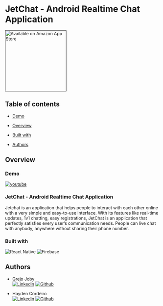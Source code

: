 # JetChat - Android Realtime Chat Application 

<a href=''>
<img alt='Available on Amazon App Store' src='https://images-na.ssl-images-amazon.com/images/G/01/mobile-apps/devportal2/res/images/amazon-appstore-badge-english-black.png' width="200"/></a>

## Table of contents
- [Demo](#demo)
- [Overview](#overview)

- [Built with](#built-with)

- [Authors](#authors)


## Overview
### Demo
[![youtube](https://img.youtube.com/vi/KLkpoMCgYqI/0.jpg)](https://youtu.be/KLkpoMCgYqI)

### JetChat - Android Realtime Chat Application
Jetchat is an application that helps people to interact with each other online with a very simple and easy-to-use interface. With its features like real-time updates, 1v1 chatting, easy registrations, JetChat is an application that perfectly satisfies every user’s communication needs. People can live chat with anybody, anywhere without sharing their phone number.

### Built with
![React Native](https://img.shields.io/badge/React_Native-20232A?style=for-the-badge&logo=react&logoColor=61DAFB)
![Firebase](https://img.shields.io/badge/firebase-%23039BE5.svg?style=for-the-badge&logo=firebase)

## Authors
 - Grejo Joby   
 [![Linkedin](https://img.shields.io/badge/LinkedIn-0077B5?style=for-the-badge&logo=linkedin&logoColor=white)](https://www.linkedin.com/in/grejojoby/)
 [![Github](https://img.shields.io/badge/GitHub-100000?style=for-the-badge&logo=github&logoColor=white)](https://github.com/grejojoby) 

 - Hayden Cordeiro   
 [![Linkedin](https://img.shields.io/badge/LinkedIn-0077B5?style=for-the-badge&logo=linkedin&logoColor=white)](https://www.linkedin.com/in/haydencordeiro/)
 [![Github](https://img.shields.io/badge/GitHub-100000?style=for-the-badge&logo=github&logoColor=white)](https://github.com/haydencordeiro)  





